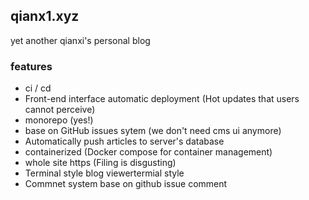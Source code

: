 ## qianx1.xyz

yet another qianxi's personal blog

### features

- ci / cd
- Front-end interface automatic deployment (Hot updates that users cannot perceive)
- monorepo (yes!)
- base on GitHub issues sytem (we don't need cms ui anymore)
- Automatically push articles to server's database
- containerized (Docker compose for container management)
- whole site https (Filing is disgusting)
- Terminal style blog viewertermial style
- Commnet system base on github issue comment
